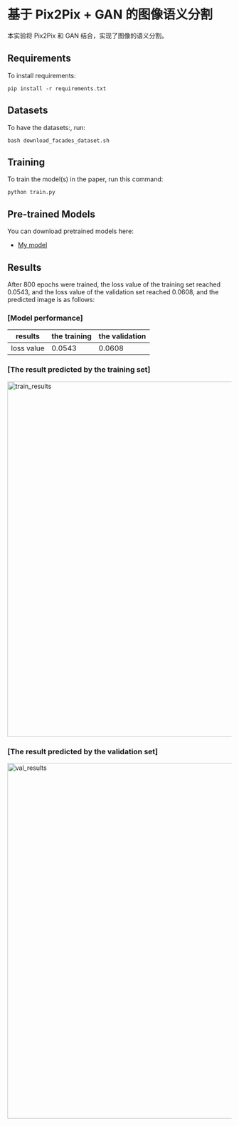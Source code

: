 # 基于 Pix2Pix + GAN 的图像语义分割

本实验将 Pix2Pix 和 GAN 结合，实现了图像的语义分割。

## Requirements

To install requirements:

```setup
pip install -r requirements.txt
```

## Datasets

To have the datasets:, run:

```data
bash download_facades_dataset.sh 
```

## Training

To train the model(s) in the paper, run this command:

```train
python train.py 
```

## Pre-trained Models

You can download pretrained models here:

- [My model](pix2pix_model_epoch_800.pth) 

## Results

After 800 epochs were trained, the loss value of the training set reached 0.0543, and the loss value of the validation set reached 0.0608, and the predicted image is as follows:

### [Model performance]

| results    |  the training | the validation |
| ------------------ |---------------- | -------------- |
| loss value   |     0.0543         |      0.0608       |

### [The result predicted by the training set]
<img src="results/train_results.png" alt="train_results" width="800">

### [The result predicted by the validation set]
<img src="results/val_results.png" alt="val_results" width="800">
